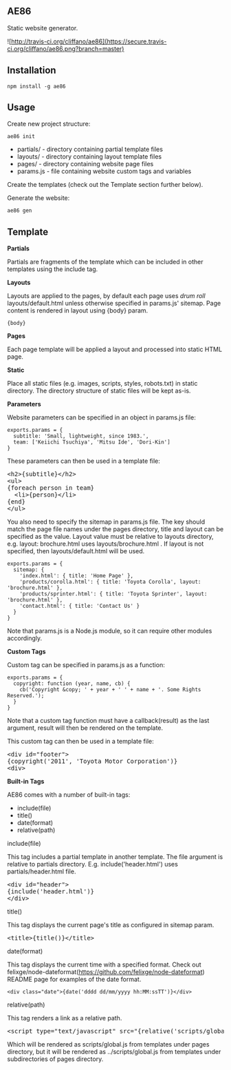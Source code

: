 AE86
----

Static website generator.

![http://travis-ci.org/cliffano/ae86](https://secure.travis-ci.org/cliffano/ae86.png?branch=master)

Installation
------------

    npm install -g ae86

Usage
-----

Create new project structure:

    ae86 init

* partials/ - directory containing partial template files
* layouts/ - directory containing layout template files
* pages/ - directory containing website page files
* params.js - file containing website custom tags and variables

Create the templates (check out the Template section further below).

Generate the website:

    ae86 gen

Template
--------

__Partials__

Partials are fragments of the template which can be included in other templates using the include tag.

__Layouts__

Layouts are applied to the pages, by default each page uses *drum roll* layouts/default.html unless otherwise specified in params.js' sitemap. Page content is rendered in layout using {body} param.

    {body}

__Pages__

Each page template will be applied a layout and processed into static HTML page.

__Static__

Place all static files (e.g. images, scripts, styles, robots.txt) in static directory. The directory structure of static files will be kept as-is.

__Parameters__

Website parameters can be specified in an object in params.js file:

    exports.params = {
      subtitle: 'Small, lightweight, since 1983.',
      team: ['Keiichi Tsuchiya', 'Mitsu Ide', 'Dori-Kin']
    }

These parameters can then be used in a template file:

<pre>
&lt;h2&gt;{subtitle}&lt;/h2&gt;
&lt;ul&gt;
{foreach person in team}
  &lt;li&gt;{person}&lt;/li&gt;
{end}
&lt;/ul&gt;
</pre>

You also need to specify the sitemap in params.js file. The key should match the page file names under the pages directory, title and layout can be specified as the value. Layout value must be relative to layouts directory, e.g. layout: brochure.html uses layouts/brochure.html . If layout is not specified, then layouts/default.html will be used.

    exports.params = {
      sitemap: {
        'index.html': { title: 'Home Page' },
        'products/corolla.html': { title: 'Toyota Corolla', layout: 'brochure.html' },
        'products/sprinter.html': { title: 'Toyota Sprinter', layout: 'brochure.html' },
        'contact.html': { title: 'Contact Us' }
      }
    }

Note that params.js is a Node.js module, so it can require other modules accordingly.

__Custom Tags__

Custom tag can be specified in params.js as a function:

    exports.params = {
      copyright: function (year, name, cb) {
        cb('Copyright &copy; ' + year + ' ' + name + '. Some Rights Reserved.');
      }
    }

Note that a custom tag function must have a callback(result) as the last argument, result will then be rendered on the template.

This custom tag can then be used in a template file:

<pre>
&lt;div id="footer"&gt;
{copyright('2011', 'Toyota Motor Corporation')}
&lt;div&gt;
</pre>

__Built-in Tags__

AE86 comes with a number of built-in tags:

* include(file)
* title()
* date(format)
* relative(path)

include(file)

This tag includes a partial template in another template. The file argument is relative to partials directory. E.g. include('header.html') uses partials/header.html file.

<pre>
&lt;div id="header"&gt;
{include('header.html')}
&lt;/div&gt;
</pre>

title()

This tag displays the current page's title as configured in sitemap param.

<pre>
&lt;title&gt;{title()}&lt;/title&gt;
</pre>

date(format)

This tag displays the current time with a specified format. Check out felixge/node-dateformat(https://github.com/felixge/node-dateformat) README page for examples of the date format.

    <div class="date">{date('dddd dd/mm/yyyy hh:MM:ssTT')}</div>

relative(path)

This tag renders a link as a relative path.

<pre>
&lt;script type="text/javascript" src="{relative('scripts/global.js')}"&gt;&lt;/script&gt;
</pre>

Which will be rendered as scripts/global.js from templates under pages directory, but it will be rendered as ../scripts/global.js from templates under subdirectories of pages directory.